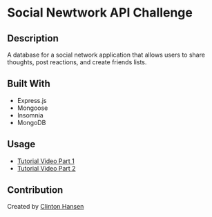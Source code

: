 # Social Newtwork API Challenge


## Description
A database for a social network application that allows users to share thoughts, post reactions, and create friends lists.


## Built With

* Express.js
* Mongoose
* Insomnia
* MongoDB



## Usage
- [Tutorial Video Part 1](https://drive.google.com/file/d/13ao-pUmTaBnq_unoE3WFBddFpqFrt3B7/view)
- [Tutorial Video Part 2](https://drive.google.com/file/d/1d4oav_Z-Fi52yDTMX1EWDUbaBBZyI_L3/view)


## Contribution
Created by [Clinton Hansen](https://github.com/Clint-Hansen)